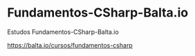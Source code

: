 # Fundamentos-CSharp-Balta.io

Estudos Fundamentos-CSharp-Balta.io

https://balta.io/cursos/fundamentos-csharp

